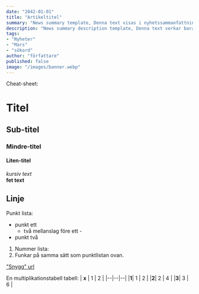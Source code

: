 ```yaml
---
date: "2042-01-01"
title: "Artikeltitel"
summary: "News summary template, Denna text visas i nyhetssammanfattningen innan en artikel öppnas"
description: "News summary description template, Denna text verkar bara påverka sökfuktionen"
tags:
- "Nyheter"
- "Mars"
- "sökord"
author: "författare"
published: false
image: "/images/banner.webp"
---
```


Cheat-sheet:

# Titel
## Sub-titel
### Mindre-titel
#### Liten-titel

*kursiv text*  
**fet text**  


Linje
---

Punkt lista:
- punkt ett
  - två mellanslag före ett -
- punkt två

1. Nummer lista:
2. Funkar på samma sätt som punktlistan ovan.

["Snygg" url](https://asgard.sc)

En multiplikationstabell tabell:
| **x** | 1 | 2 |
|--|--|--|
|**1**| 1 | 2 |
|**2**| 2 | 4 |
|**3**| 3 | 6 |
